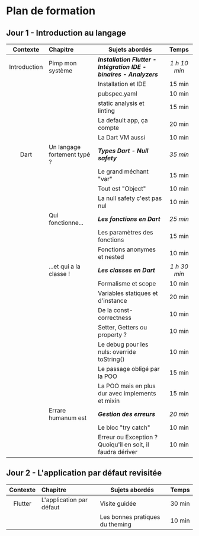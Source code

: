 # Plan de formation

## Jour 1 - Introduction au langage
| Contexte | Chapitre | Sujets abordés | Temps |
|:------:|:-------- | -------------- |:-----:|
| Introduction | Pimp mon système | **_Installation Flutter - Intégration IDE - binaires - Analyzers_** | _1 h 10 min_ | 
| | | Installation et IDE | 15 min |
| | | pubspec.yaml | 10 min |
| | | static analysis et linting | 15 min |
| | | La default app, ça compte | 20 min |
| | | La Dart VM aussi | 10 min |
| Dart | Un langage fortement typé ? | **_Types Dart - Null safety_** | _35 min_ |
| | | Le grand méchant "var" | 15 min |
| | | Tout est "Object" | 10 min |
| | | La null safety c'est pas nul | 10 min |
| | Qui fonctionne... | **_Les fonctions en Dart_** | _25 min_ |
| | | Les paramètres des fonctions | 15 min |
| | | Fonctions anonymes et nested | 10 min |
| | ...et qui a la classe ! | **_Les classes en Dart_** | _1 h 30 min_|
| | | Formalisme et scope | 10 min |
| | | Variables statiques et d'instance | 20 min |
| | | De la const-correctness | 10 min |
| | | Setter, Getters ou property ? | 10 min |
| | | Le debug pour les nuls: override toString() | 10 min |
| | | Le passage obligé par la POO | 15 min |
| | | La POO mais en plus dur avec implements et mixin | 15 min |
| | Errare humanum est | **_Gestion des erreurs_** | _20 min_ |
| | | Le bloc "try catch" | 10 min |
| | | Erreur ou Exception ? Quoiqu'il en soit, il faudra dériver | 10 min |

## Jour 2 - L'application par défaut revisitée
| Contexte | Chapitre | Sujets abordés | Temps |
|:------:|:-------- | -------------- |:-----:|
| Flutter | L'application par défaut | Visite guidée | 30 min |
| | | Les bonnes pratiques du theming | 10 min |

